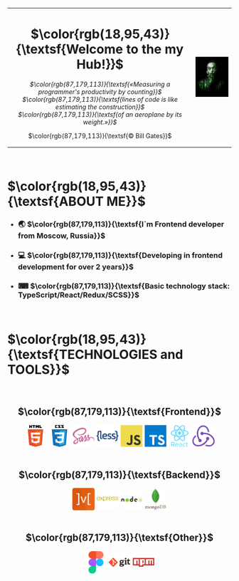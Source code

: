 <div id="header" align = "center">
    <table>
        <td align = "center">
            <h1 color = "green" >
                $\color{rgb(18,95,43)}{\textsf{Welcome to the my Hub!}}$
            </h1>
            <p><i>$\color{rgb(87,179,113)}{\textsf{«Measuring a programmer's productivity by counting}}$<br>$\color{rgb(87,179,113)}{\textsf{lines of code is like estimating the construction}}$<br>$\color{rgb(87,179,113)}{\textsf{of an aeroplane by its weight.»}}$</i></p>
            <p>$\color{rgb(87,179,113)}{\textsf{© Bill Gates}}$</p>
        </td>
        <td>
            <img src="./assets/main.gif" width="400"/>
        </td>
    </table>
</div>
<br/>
<div id = "aboutMe">
    <h1>$\color{rgb(18,95,43)}{\textsf{ABOUT ME}}$</h1>
    <ul>
        <li>
            <h3>🌏 $\color{rgb(87,179,113)}{\textsf{I`m Frontend developer from Moscow, Russia}}$</h3>
        </li>
        <li>
            <h3>💻 $\color{rgb(87,179,113)}{\textsf{Developing in frontend development for over 2 years}}$</h3>
        </li>
        <li>
            <h3>⌨ $\color{rgb(87,179,113)}{\textsf{Basic technology stack: TypeScript/React/Redux/SCSS}}$</h3>
        </li>
    </ul>
</div>
<br/>
<div id = "technologies">
    <h1>$\color{rgb(18,95,43)}{\textsf{TECHNOLOGIES and TOOLS}}$</h1>
    <br/>
    <h2 align = "center">$\color{rgb(87,179,113)}{\textsf{Frontend}}$</h2>
    <div align = "center">
        <img src = "https://raw.githubusercontent.com/devicons/devicon/1119b9f84c0290e0f0b38982099a2bd027a48bf1/icons/html5/html5-original-wordmark.svg" width = "50" height = "50"/>
        <img src = "https://raw.githubusercontent.com/devicons/devicon/1119b9f84c0290e0f0b38982099a2bd027a48bf1/icons/css3/css3-original-wordmark.svg" width = "50" height = "50"/>
        <img src = "https://raw.githubusercontent.com/devicons/devicon/1119b9f84c0290e0f0b38982099a2bd027a48bf1/icons/sass/sass-original.svg" width = "50" height = "50"/>
        <img src = "https://raw.githubusercontent.com/devicons/devicon/1119b9f84c0290e0f0b38982099a2bd027a48bf1/icons/less/less-plain-wordmark.svg" width = "50" height = "50"/>  
        <img src = "https://raw.githubusercontent.com/devicons/devicon/1119b9f84c0290e0f0b38982099a2bd027a48bf1/icons/javascript/javascript-original.svg" width = "50" height = "50"/> 
        <img src = "https://raw.githubusercontent.com/devicons/devicon/1119b9f84c0290e0f0b38982099a2bd027a48bf1/icons/typescript/typescript-original.svg" width = "50" height = "50"/> 
        <img src = "https://raw.githubusercontent.com/devicons/devicon/1119b9f84c0290e0f0b38982099a2bd027a48bf1/icons/react/react-original-wordmark.svg" width = "50" height = "50"/> 
        <img src = "https://raw.githubusercontent.com/devicons/devicon/1119b9f84c0290e0f0b38982099a2bd027a48bf1/icons/redux/redux-original.svg" width = "50" height = "50"/> 
    </div>
    <br/>
    <h2 align = "center">$\color{rgb(87,179,113)}{\textsf{Backend}}$</h2>
    <div align = "center"> 
        <img src = "./assets/techIcons/mobx.svg" width = "50" height = "50"/> 
        <img src = "./assets/techIcons/express.svg" width = "50" height = "50"/> 
        <img src = "https://raw.githubusercontent.com/devicons/devicon/1119b9f84c0290e0f0b38982099a2bd027a48bf1/icons/nodejs/nodejs-original-wordmark.svg" width = "50" height = "50"/>
        <img src = "https://raw.githubusercontent.com/devicons/devicon/1119b9f84c0290e0f0b38982099a2bd027a48bf1/icons/mongodb/mongodb-original-wordmark.svg" width = "50" height = "50"/>
    </div>
    <br/>
    <h2 align = "center">$\color{rgb(87,179,113)}{\textsf{Other}}$</h2>
    <div align = "center">
        <img src = "https://raw.githubusercontent.com/devicons/devicon/1119b9f84c0290e0f0b38982099a2bd027a48bf1/icons/figma/figma-original.svg" width = "50" height = "50"/>
        <img src = "https://raw.githubusercontent.com/devicons/devicon/1119b9f84c0290e0f0b38982099a2bd027a48bf1/icons/git/git-original-wordmark.svg" width = "50" height = "50"/>
        <img src = "https://raw.githubusercontent.com/devicons/devicon/1119b9f84c0290e0f0b38982099a2bd027a48bf1/icons/npm/npm-original-wordmark.svg" width = "50" height = "50"/>
    </div>
</div>
